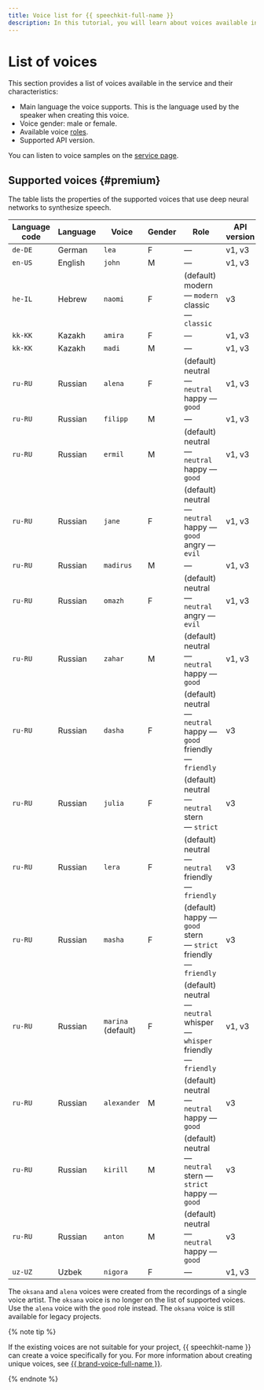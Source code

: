 ```yaml
---
title: Voice list for {{ speechkit-full-name }}
description: In this tutorial, you will learn about voices available in {{ speechkit-name }}.
---
```


# List of voices

This section provides a list of voices available in the service and their characteristics:

* Main language the voice supports. This is the language used by the speaker when creating this voice.
* Voice gender: male or female.
* Available voice [roles](index.md#role).
* Supported API version.


You can listen to voice samples on the [service page](/services/speechkit).


## Supported voices {#premium}

The table lists the properties of the supported voices that use deep neural networks to synthesize speech.

| Language code | Language | Voice | Gender | Role | API version | 
|---------| ---- | ---- | -- |--------|---|
| `de-DE` | German | `lea` | F | — | v1, v3 |
| `en-US` | English | `john` | M | — | v1, v3 |
| `he-IL` | Hebrew | `naomi` | F | (default) modern — `modern` </br> classic — `classic` |  v3 |
| `kk-KK` | Kazakh | `amira` | F | — | v1, v3 |
| `kk-KK` | Kazakh | `madi` | M | — | v1, v3 |
| `ru-RU` | Russian | `alena` | F | (default) neutral — `neutral` </br> happy — `good` </br> | v1, v3 |
| `ru-RU` | Russian | `filipp` | M | — | v1, v3 |
| `ru-RU` | Russian | `ermil` | M | (default) neutral — `neutral` </br> happy — `good` | v1, v3 |
| `ru-RU` | Russian | `jane` | F | (default) neutral — `neutral` </br> happy — `good` </br> angry — `evil` | v1, v3 |
| `ru-RU` | Russian | `madirus` | M | — | v1, v3 |
| `ru-RU` | Russian | `omazh` | F | (default) neutral — `neutral` </br> angry — `evil` | v1, v3 |
| `ru-RU` | Russian | `zahar` | M | (default) neutral — `neutral` </br> happy — `good` | v1, v3 |
| `ru-RU` | Russian | `dasha` | F | (default) neutral — `neutral` </br> happy — `good`</br> friendly — `friendly` | v3 |
| `ru-RU` | Russian | `julia` | F | (default) neutral — `neutral` </br> stern — `strict` | v3 |
| `ru-RU` | Russian | `lera` | F | (default) neutral — `neutral` </br> friendly — `friendly` | v3 |
| `ru-RU` | Russian | `masha` | F | (default) happy — `good` </br> stern — `strict` </br> friendly — `friendly` | v3 |
| `ru-RU` | Russian | `marina` </br> (default) | F | (default) neutral — `neutral` </br> whisper — `whisper` </br> friendly — `friendly` | v1, v3 |
| `ru-RU` | Russian | `alexander` | M | (default) neutral — `neutral` </br> happy — `good` | v3 |
| `ru-RU` | Russian | `kirill` | M | (default) neutral — `neutral` </br> stern — `strict` </br> happy — `good` | v3 |
| `ru-RU` | Russian | `anton` | M | (default) neutral — `neutral` </br> happy — `good` | v3 |
| `uz-UZ` | Uzbek | `nigora` | F | — | v1, v3 |

The `oksana` and `alena` voices were created from the recordings of a single voice artist. The `oksana` voice is no longer on the list of supported voices. Use the `alena` voice with the `good` role instead. The `oksana` voice is still available for legacy projects.

{% note tip %}

If the existing voices are not suitable for your project, {{ speechkit-name }} can create a voice specifically for you. For more information about creating unique voices, see [{{ brand-voice-full-name }}](brand-voice/index.md).

{% endnote %}